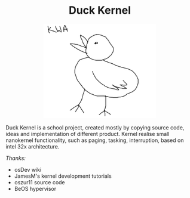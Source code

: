 <div align="center">

# Duck Kernel
<!--[Logo](https://github.com/SerhiiRI/duck-kernel/blob/master/duck-kernel-logo.png "KWA-KWA" | width=50)--> 
<img src="https://github.com/SerhiiRI/duck-kernel/blob/master/duck-kernel-logo.png" width=300>
</div>

 Duck Kernel is a school project, created mostly by copying source code, ideas and implementation of different product. Kernel realise small nanokernel functionality, such as paging, tasking, interruption, based on intel 32x architecture.

*Thanks:* 
 - osDev wiki
 - JamesM's kernel development tutorials
 - oszur11 source code
 - BeOS hypervisor
 

